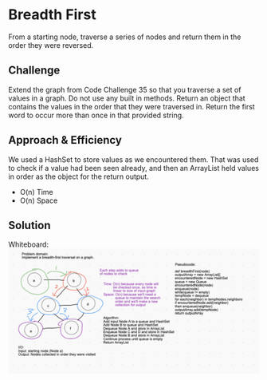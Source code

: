# Breadth First
From a starting node, traverse a series of nodes and return them in the order they were reversed.
## Challenge
Extend the graph from Code Challenge 35 so that you traverse a set of values in a graph. Do not use any built in methods. Return an object that contains the values in the order that they were traversed in.
Return the first word to occur more than once in that provided string.
## Approach & Efficiency
We used a HashSet to store values as we encountered them. That was used to check if a value had been seen already, and then an ArrayList held values in order as the object for the return output.
- O(n) Time 
- O(n) Space
## Solution
Whiteboard: ![](https://github.com/mdwohl/data-structures-and-algorithms/blob/master/challenges/code-challenge-whiteboards/cc36_screenshot.png)
